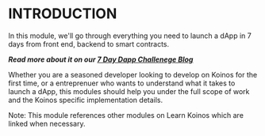 # INTRODUCTION

In this module, we'll go through everything you need to launch a dApp in 7 days from front end, backend to smart contracts.  

___Read more about it on our  [7 Day Dapp Challenege Blog](/articles/1_blog_7daydapp)___

Whether you are a seasoned developer looking to develop on Koinos for the first time, or a entreprenuer who wants to understand what it takes to launch a dApp, this modules should help you under the full scope of work and the Koinos specific implementation details. 

Note: This module references other modules on Learn Koinos which are linked when necessary.

